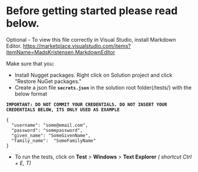 ﻿# Before getting started please read below.

Optional - To view this file correctly in Visual Studio, install Markdown Editor.
https://marketplace.visualstudio.com/items?itemName=MadsKristensen.MarkdownEditor

Make sure that you:
- Install Nugget packages. Right click on Solution project and click "Restore NuGet packages."
- Create a json file **`secrets.json`** in the solution root folder(/tests/) with the below format

**`IMPORTANT: DO NOT COMMIT YOUR CREDENTIALS. DO NOT INSERT YOUR CREDENTIALS BELOW, ITS ONLY USED AS EXAMPLE`**

```
{
  "username": "some@email.com",
  "password": "somepassword",
  "given_name": "SomeGivenName",
  "family_name":  "SomeFamilyName"
}
```

- To run the tests, click on **Test** > **Windows** > **Text Explorer** *( shortcut Ctrl + E, T)*
